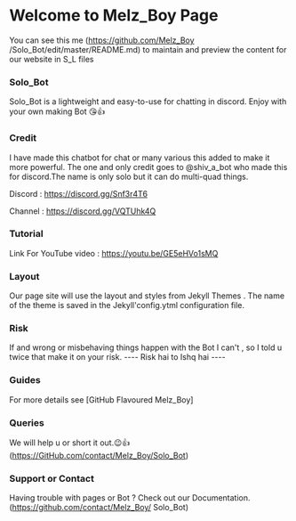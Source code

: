 # Welcome to Melz_Boy Page

You can see this me (https://github.com/Melz_Boy
/Solo_Bot/edit/master/README.md)
to maintain and preview the content for our website in 
S_L files


### Solo_Bot

Solo_Bot is a lightweight and easy-to-use for chatting
in discord. Enjoy with your own making Bot 😘👍

### Credit

I have made this chatbot for chat or many various this 
added to make it more powerful. The one and only credit
goes to @shiv_a_bot who made this for discord.The
name is only solo but it can do multi-quad things.

Discord : https://discord.gg/Snf3r4T6

Channel : https://discord.gg/VQTUhk4Q


### Tutorial

Link For YouTube video : https://youtu.be/GE5eHVo1sMQ


### Layout
Our page site will use the layout and styles from
Jekyll Themes . The name of the theme is saved in the
Jekyll'config.ytml configuration file.


### Risk 

If and wrong or misbehaving things happen with the 
Bot I can't , so I told u twice that make it on your
risk.
         ---- Risk hai to Ishq hai ----


### Guides

For more details see [GitHub Flavoured Melz_Boy]


### Queries

We will help u or short it out.😉👍
(https://GitHub.com/contact/Melz_Boy/Solo_Bot)


### Support or Contact

Having trouble with pages or Bot ? Check out our
Documentation.(https://github.com/contact/Melz_Boy/
Solo_Bot)




